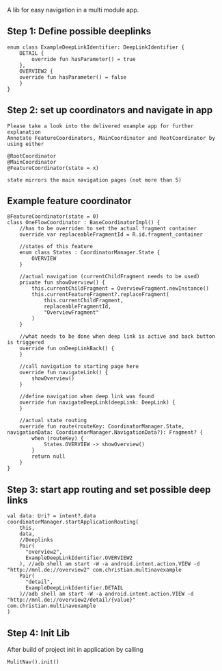 A lib for easy navigation in a multi module app.

## Step 1: Define possible deeplinks

    enum class ExampleDeepLinkIdentifier: DeepLinkIdentifier {
        DETAIL {
            override fun hasParameter() = true
        },
        OVERVIEW2 {
        override fun hasParameter() = false
        }
    }

## Step 2: set up coordinators and navigate in app
    
    Please take a look into the delivered example app for further explanation
    Annotate FeatureCoordinators, MainCoordinator and RootCoordinator by using either
    
    @RootCoordinator
    @MainCoordinator
    @FeatureCoordinator(state = x)
    
    state mirrors the main navigation pages (not more than 5)
    
## Example feature coordinator
    @FeatureCoordinator(state = 0)
    class OneFlowCoordinator : BaseCoordinatorImpl() {
        //has to be overriden to set the actual fragment container
        override var replaceableFragmentId = R.id.fragment_container
        
        //states of this feature
        enum class States : CoordinatorManager.State {
            OVERVIEW
        }
        
        //actual navigation (currentChildFragment needs to be used)
        private fun showOverview() {
            this.currentChildFragment = OverviewFragment.newInstance()
            this.currentFeatureFragment?.replaceFragment(
                this.currentChildFragment,
                replaceableFragmentId,
                "OverviewFragment"
            )
        }
        
        //what needs to be done when deep link is active and back button is triggered
        override fun onDeepLinkBack() {
        }
        
        //call navigation to starting page here
        override fun navigateLink() {
            showOverview()
        }

        //define navigation when deep link was found
        override fun navigateDeepLink(deepLink: DeepLink) {
        }

        //actual state routing
        override fun route(routeKey: CoordinatorManager.State, navigationData: CoordinatorManager.NavigationData?): Fragment? {
            when (routeKey) {
                States.OVERVIEW -> showOverview()
            }
            return null
        }
    }
    
## Step 3: start app routing and set possible deep links

    val data: Uri? = intent?.data
    coordinatorManager.startApplicationRouting(
        this,
        data,
        //Deeplinks
        Pair(
          "overview2",
          ExampleDeepLinkIdentifier.OVERVIEW2
        ), //adb shell am start -W -a android.intent.action.VIEW -d "http://mnl.de://overview2" com.christian.multinavexample
        Pair(
          "detail",
          ExampleDeepLinkIdentifier.DETAIL
        )//adb shell am start -W -a android.intent.action.VIEW -d "http://mnl.de://overview2/detail/{value}" com.christian.multinavexample
    )
    
    
## Step 4: Init Lib

   After build of project init in application by calling 
   
    MulitNav().init()

